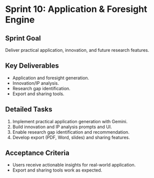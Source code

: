 # Sprint 10: Application & Foresight Engine

## Sprint Goal

Deliver practical application, innovation, and future research features.

## Key Deliverables

- Application and foresight generation.
- Innovation/IP analysis.
- Research gap identification.
- Export and sharing tools.

## Detailed Tasks

1. Implement practical application generation with Gemini.
2. Build innovation and IP analysis prompts and UI.
3. Enable research gap identification and recommendation.
4. Develop export (PDF, Word, slides) and sharing features.

## Acceptance Criteria

- Users receive actionable insights for real-world application.
- Export and sharing tools work as expected.
